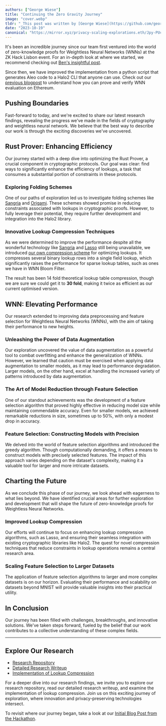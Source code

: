 ```yaml
---
authors: ["George Wiese"]
title: "Continuing the Zero Gravity Journey"
image: "cover.webp"
tldr: "_This post was written by [George Wiese](https://github.com/georgwiese) and [Artem Grigor](https://github.com/ElusAegis). After Zero Gravity's 1st place finish at [ZK Hack Lisbon in April](https://zkhack.dev/2023/07/11/zk-hack-lisbon/), PSE recognized the potential of the Zero Gravity project and provided a grant for further research in the ZKML area._"
date: "2023-10-19"
canonical: "https://mirror.xyz/privacy-scaling-explorations.eth/Jpy-PUcH1tpOWrqSdGS4gCxa72F-aZCssACJnFDD1U0"
---
```


It's been an incredible journey since our team first ventured into the world of zero-knowledge proofs for Weightless Neural Networks (WNNs) at the ZK Hack Lisbon event. For an in-depth look at where we started, we recommend checking out [Ben's insightful post](https://hackmd.io/@benjaminwilson/zero-gravity).

Since then, we have improved the implementation from a python script that generates Aleo code to a Halo2 CLI that anyone can use. Check out our [previous blogpost](https://hackmd.io/FJIP2lSjRlesSHeG04LQ9Q?both=) to understand how you can prove and verify WNN evaluation on Ethereum.

## Pushing Boundaries

Fast-forward to today, and we're excited to share our latest research findings, revealing the progress we've made in the fields of cryptography and weightless neural network. We believe that the best way to describe our work is through the exciting discoveries we've uncovered.

## Rust Prover: Enhancing Efficiency

Our journey started with a deep dive into optimizing the Rust Prover, a crucial component in cryptographic protocols. Our goal was clear: find ways to significantly enhance the efficiency of lookups, a task that consumes a substantial portion of constraints in these protocols.

### Exploring Folding Schemes

One of our paths of exploration led us to investigate folding schemes like [Sangria](https://geometry.xyz/notebook/sangria-a-folding-scheme-for-plonk) and [Origami](https://hackmd.io/@aardvark/rkHqa3NZ2). These schemes showed promise in reducing constraints associated with lookups in cryptographic proofs. However, to fully leverage their potential, they require further development and integration into the Halo2 library.

### Innovative Lookup Compression Techniques

As we were determined to improve the performance despite all the wonderful technology like [Sangria](https://geometry.xyz/notebook/sangria-a-folding-scheme-for-plonk) and [Lasso](https://eprint.iacr.org/2023/1216) still being unavailable, we introduced [our own compression scheme](https://github.com/zkp-gravity/optimisation-research/tree/main/lookup_compression) for optimizing lookups. It compresses several binary lookup rows into a single field lookup, which significantly raises the performance for sparse lookup tables, such as ones we have in WNN Bloom Filter.

The result has been 14 fold theoretical lookup table compression, though we are sure we could get it to **30 fold**, making it twice as efficient as our current optimised version.

## WNN: Elevating Performance

Our research extended to improving data preprocessing and feature selection for Weightless Neural Networks (WNNs), with the aim of taking their performance to new heights.

### Unleashing the Power of Data Augmentation

Our exploration uncovered the value of data augmentation as a powerful tool to combat overfitting and enhance the generalization of WNNs. However, we learned that caution must be exercised when applying data augmentation to smaller models, as it may lead to performance degradation. Larger models, on the other hand, excel at handling the increased variety of patterns introduced by data augmentation.

### The Art of Model Reduction through Feature Selection

One of our standout achievements was the development of a feature selection algorithm that proved highly effective in reducing model size while maintaining commendable accuracy. Even for smaller models, we achieved remarkable reductions in size, sometimes up to 50%, with only a modest drop in accuracy.

### Feature Selection: Constructing Models with Precision

We delved into the world of feature selection algorithms and introduced the greedy algorithm. Though computationally demanding, it offers a means to construct models with precisely selected features. The impact of this approach varies depending on the dataset's complexity, making it a valuable tool for larger and more intricate datasets.

## Charting the Future

As we conclude this phase of our journey, we look ahead with eagerness to what lies beyond. We have identified crucial areas for further exploration and development that will shape the future of zero-knowledge proofs for Weightless Neural Networks.

### Improved Lookup Compression

Our efforts will continue to focus on enhancing lookup compression algorithms, such as Lasso, and ensuring their seamless integration with existing cryptographic libraries like Halo2. The quest for novel compression techniques that reduce constraints in lookup operations remains a central research area.

### Scaling Feature Selection to Larger Datasets

The application of feature selection algorithms to larger and more complex datasets is on our horizon. Evaluating their performance and scalability on datasets beyond MNIST will provide valuable insights into their practical utility.

## In Conclusion

Our journey has been filled with challenges, breakthroughs, and innovative solutions. We've taken steps forward, fueled by the belief that our work contributes to a collective understanding of these complex fields.

---

## Explore Our Research

- [Research Repository](https://github.com/zkp-gravity/optimisation-research/tree/main)
- [Detailed Research Writeup](https://github.com/zkp-gravity/optimisation-research/blob/main/writeup.pdf)
- [Implementation of Lookup Compression](https://github.com/zkp-gravity/optimisation-research/tree/main/lookup_compression)

For a deeper dive into our research findings, we invite you to explore our research repository, read our detailed research writeup, and examine the implementation of lookup compression. Join us on this exciting journey of exploration, where innovation and privacy-preserving technologies intersect.

To revisit where our journey began, take a look at our [Initial Blog Post from the Hackathon](https://hackmd.io/@benjaminwilson/zero-gravity).
